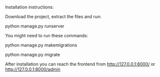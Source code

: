
Installation instructions:

Download the project, extract the files and run:

python manage.py runserver

You might need to run these commands:

python manage.py makemigrations

python manage.py migrate

After installation you can reach the frontend from http://127.0.0.1:8000/ or http://127.0.0.1:8000/admin